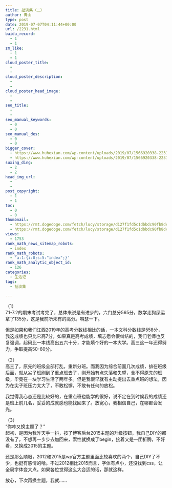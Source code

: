 ```yaml
---
title: 扯淡集（二）
author: 青山
type: post
date: 2019-07-07T04:11:44+00:00
url: /2231.html
baidu_record:
  - 1
  - 1
zm_like:
  - 1
  - 1
cloud_poster_title:
  - 
  - 
cloud_poster_description:
  - 
  - 
cloud_poster_head_image:
  - 
  - 
seo_title:
  - 
  - 
seo_manual_keywords:
  - 0
  - 0
seo_manual_des:
  - 0
  - 0
bigger_cover:
  - https://www.huhexian.com/wp-content/uploads/2019/07/1566920338-2231-cloud-poster.png
  - https://www.huhexian.com/wp-content/uploads/2019/07/1566920338-2231-cloud-poster.png
suxing_ding:
  - 2
  - 2
head_img_url:
  - 
  - 
post_copyright:
  - 1
  - 1
toc:
  - 0
  - 0
thumbnail:
  - https://rmt.dogedoge.com/fetch/lucy/storage/d127f1fd5c1dbbdc90fb8dc8b473fea7.jpg
  - https://rmt.dogedoge.com/fetch/lucy/storage/d127f1fd5c1dbbdc90fb8dc8b473fea7.jpg
views:
  - 1753
rank_math_news_sitemap_robots:
  - index
rank_math_robots:
  - 'a:1:{i:0;s:5:"index";}'
rank_math_analytic_object_id:
  - 126
categories:
  - 生活记
tags:
  - 扯淡集

---
```

（1）  
7.1-7.2的期末考试考完了，总体来说是有进步的，六门总分565分，数学走狗屎运拿了135分，这是我前所未有的高分。嘚瑟一下。

但是如果和我们江西2019年的高考分数线相比的话，一本文科分数线是558分，我这成绩也只比它高7分，如果真是高考成绩，填志愿会很纠结的，我们老师也反复强调，起码比一本线高出五六十分，才能填个好的一本大学。高三这一年还得努力，争取提高50-60分。

（2）  
高三了，原先的班级全部打乱，重新分班。而我因为综合前面几次成绩，排在班级后面，就从尖子班刷到了重点班去了，刚开始有点失落和失望，舍不得原先的班级，毕竟在一块学习生活了两年多。但是我很早就有主动提出去重点班的想法，因为在尖子班压力太大了，不敢松懈，不敢有任何的放松。

我觉得我心态还是比较好的，在重点班也能学的很好，说不定在到时候我的成绩还是班上前几名，妥妥的成就感也能找回来了。放宽心，我相信自己，在哪都会发光。

（3）  
“你咋又换主题了？”  
起初，是因为我昨天手一抖，按了博客后台2015主题的升级按钮，我自己DIY的都没有了，不想再一步步去加回来，索性就换成了begin，接着又是一团折腾，不好看，又换成2015的主题。

还是那么顺眼，2012和2015是wp官方主题里面比较喜欢的两个，自己DIY了不少，也挺有感情的哈。不过2012相比2015而言，字体有点小，还没找到css，让全局字体变大点。如果各位觉得这么大合适的话，那就这样。

放心，下次再换主题，我就......